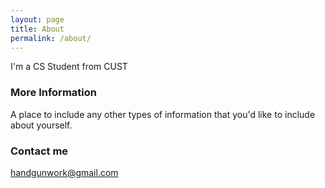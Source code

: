 ```yaml
---
layout: page
title: About
permalink: /about/
---
```


I'm a CS Student from CUST 

### More Information

A place to include any other types of information that you'd like to include about yourself.

### Contact me

[handgunwork@gmail.com](mailto:handgunwork@gmail.com)
